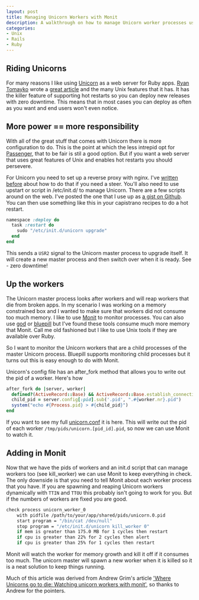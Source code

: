 ```yaml
--- 
layout: post
title: Managing Unicorn Workers with Monit
description: A walkthrough on how to manage Unicorn worker processes using Monit
categories: 
- Unix 
- Rails 
- Ruby
---
```

## Riding Unicorns

For many reasons I like using [Unicorn][1] as a web server for Ruby apps. [Ryan Tomayko][2] wrote a [great article][3] and the many Unix features that it has. It has the killer feature of supporting hot restarts so you can deploy new releases with zero downtime. This means that in most cases you can deploy as often as you want and end users won't even notice.

## More power == more responsibility

With all of the great stuff that comes with Unicorn there is more configuration to do. This is the point at which the less intrepid opt for [Passenger][5], that to be fair is stil a good option. But if you want a web server that uses great features of Unix and enables hot restarts you should persevere.

For Unicorn you need to set up a reverse proxy with nginx. I've [written before][4] about how to do that if you need a steer. You'll also need to use upstart or script in /etc/init.d/ to manage Unicorn. There are a few scripts around on the web. I've posted the one that I use up as [a gist on Github][10]. You can then use something like this in your capistrano recipes to do a hot restart.

``` ruby Hot restarts with unicorn
namespace :deploy do
  task :restart do
    sudo "/etc/init.d/unicorn upgrade"
  end
end
```

This sends a `USR2` signal to the Unicorn master process to upgrade itself. It will create a new master process and then switch over when it is ready. See - zero downtime! 

## Up the workers

The Unicorn master process looks after workers and will reap workers that die from broken apps. In my scenario I was working on a memory constrained box and I wanted to make sure that workers did not consume too much memory. I like to use [Monit][6] to monitor processes. You can also use [god][7] or [bluepill][8] but I've found these tools consume much more memory that Monit. Call me old fashioned but I like to use Unix tools if they are available over Ruby.  

So I want to monitor the Unicorn workers that are a child processes of the master Unicorn process. Bluepill supports monitoring child processes but it turns out this is easy enough to do with Monit.

Unicorn's config file has an after\_fork method that allows you to write out the pid of a worker. Here's how 

``` ruby Writing worker pids in Unicorn
after_fork do |server, worker|
  defined?(ActiveRecord::Base) && ActiveRecord::Base.establish_connection
  child_pid = server.config[:pid].sub('.pid', ".#{worker.nr}.pid")
  system("echo #{Process.pid} > #{child_pid}")
end
```
If you want to see my full [unicorn.conf][11] it is here. This will write out the pid of each worker `/tmp/pids/unicorn.[pid_id].pid`, so now we can use Monit to watch it. 

## Adding in Monit

Now that we have the pids of workers and an init.d script that can manage workers too (see kill\_worker) we can use Monit to keep everything in check. The only downside is that you need to tell Monit about each worker process that you have. If you are spawning and reaping Unicorn workers dynamically with `TTIN` and `TTOU` this probably isn't going to work for you. But if the numbers of workers are fixed you are good. 

``` bash A monit script to monitor unicorn workers
check process unicorn_worker_0
    with pidfile /path/to/your/app/shared/pids/unicorn.0.pid
    start program = "/bin/cat /dev/null"
    stop program = "/etc/init.d/unicorn kill_worker 0"
    if mem is greater than 175.0 MB for 1 cycles then restart
    if cpu is greater than 22% for 2 cycles then alert         
    if cpu is greater than 25% for 1 cycles then restart
```
Monit will watch the worker for memory growth and kill it off if it consumes too much. The unicorn master will spawn a new worker when it is killed so it is a neat solution to keep things running.

Much of this article was derived from Andrew Grim's article ['Where Unicorns go to die: Watching unicorn workers with monit'][9], so thanks to Andrew for the pointers. 

[1]: http://unicorn.bogomips.org/
[2]: http://tomayko.com/
[3]: http://tomayko.com/writings/unicorn-is-unix
[4]: http://shapeshed.com/journal/building-a-rails-development-server/
[5]: http://www.modrails.com/
[6]: http://mmonit.com/monit/
[7]: http://god.rubyforge.org/
[8]: https://github.com/arya/bluepill
[9]: http://www.stopdropandrew.com/2010/06/01/where-unicorns-go-to-die-watching-unicorn-workers-with-monit.html
[10]: https://gist.github.com/1221753
[11]: https://gist.github.com/1221753#file_unicorn.rb
